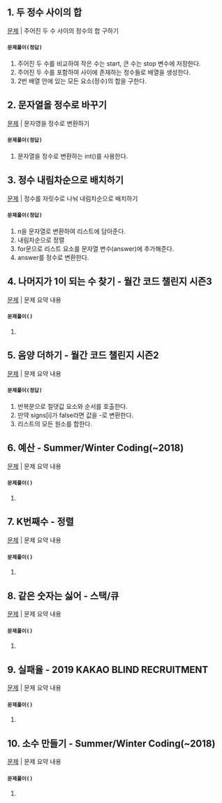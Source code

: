 ## 1. 두 정수 사이의 합
<a href="https://school.programmers.co.kr/learn/courses/30/lessons/12912">문제</a> | 주어진 두 수 사이의 정수의 합 구하기

#### `문제풀이(정답)`
1. 주어진 두 수를 비교하여 작은 수는 start, 큰 수는 stop 변수에 저장한다.
2. 주어진 두 수를 포함하여 사이에 존재하는 정수들로 배열을 생성한다.
3. 2번 배열 안에 있는 모든 요소(정수)의 합을 구한다.




## 2. 문자열을 정수로 바꾸기
<a href="https://school.programmers.co.kr/learn/courses/30/lessons/12925">문제</a> | 문자영을 정수로 변환하기

#### `문제풀이(정답)`
1. 문자열을 정수로 변환하는 int()를 사용한다.




## 3. 정수 내림차순으로 배치하기
<a href="https://school.programmers.co.kr/learn/courses/30/lessons/12933">문제</a> | 정수를 자릿수로 나눠 내림차순으로 배치하기

#### `문제풀이(정답)`
1. n을 문자열로 변환하여 리스트에 담아준다.
2. 내림차순으로 정렬
3. for문으로 리스트 요소를 문자열 변수(answer)에 추가해준다.
4. answer를 정수로 변환한다.




## 4. 나머지가 1이 되는 수 찾기 - 월간 코드 챌린지 시즌3
<a href="https://school.programmers.co.kr/learn/courses/30/lessons/87389">문제</a> | 문제 요약 내용

#### `문제풀이()`
1. 




## 5. 음양 더하기 - 월간 코드 챌린지 시즌2
<a href="https://school.programmers.co.kr/learn/courses/30/lessons/76501">문제</a> | 문제 요약 내용

#### `문제풀이(정답)`
1. 반복문으로 절댓값 요소와 순서를 호출한다.
2. 만약 signs[i]가 false라면 값을 -로 변환한다.
3. 리스트의 모든 원소를 합한다.




## 6. 예산 - Summer/Winter Coding(~2018)
<a href="">문제</a> | 문제 요약 내용

#### `문제풀이()`
1. 




## 7. K번째수 - 정렬
<a href="">문제</a> | 문제 요약 내용 

#### `문제풀이()`
1. 




## 8. 같은 숫자는 싫어 - 스택/큐
<a href="">문제</a> | 문제 요약 내용

#### `문제풀이()`
1. 




## 9. 실패율 - 2019 KAKAO BLIND RECRUITMENT
<a href="">문제</a> | 문제 요약 내용 

#### `문제풀이()`
1. 




## 10. 소수 만들기 - Summer/Winter Coding(~2018)
<a href="">문제</a> | 문제 요약 내용 

#### `문제풀이()`
1. 